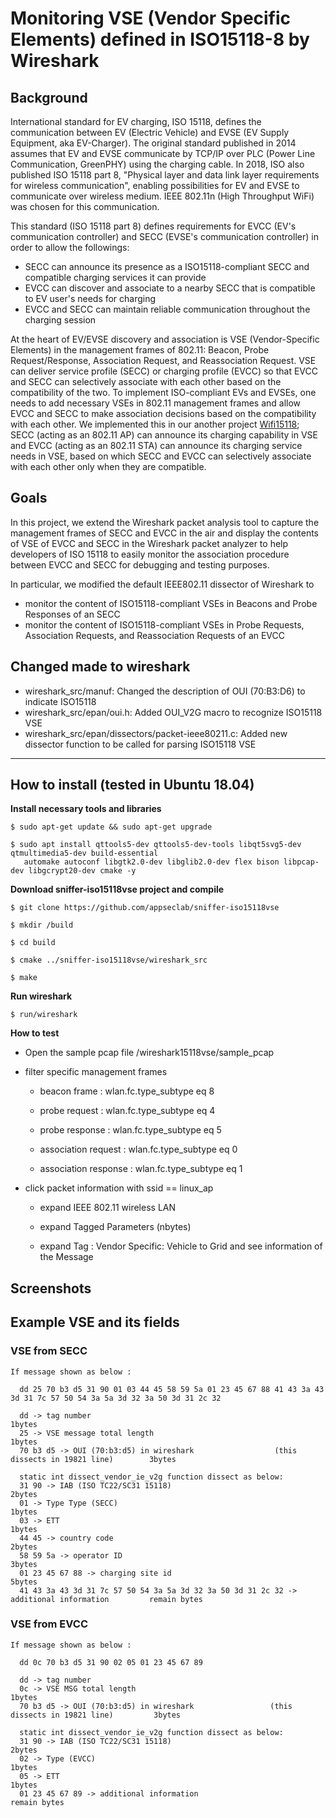 # Monitoring VSE (Vendor Specific Elements) defined in ISO15118-8 by Wireshark

## Background
International standard for EV charging, ISO 15118, defines the communication between EV (Electric Vehicle) and EVSE (EV Supply Equipment, aka EV-Charger). The original standard published in 2014 assumes that EV and EVSE communicate by TCP/IP over PLC (Power Line Communication, GreenPHY) using the charging cable. In 2018, ISO also published ISO 15118 part 8, "Physical layer and data link layer requirements for wireless communication", enabling possibilities for EV and EVSE to communicate over wireless medium. IEEE 802.11n (High Throughput WiFi) was chosen for this communication. 

This standard (ISO 15118 part 8) defines requirements for EVCC (EV's communication controller) and SECC (EVSE's communication controller) in order to allow the followings:
- SECC can announce its presence as a ISO15118-compliant SECC and compatible charging services it can provide
- EVCC can discover and associate to a nearby SECC that is compatible to EV user's needs for charging
- EVCC and SECC can maintain reliable communication throughout the charging session

At the heart of EV/EVSE discovery and association is VSE (Vendor-Specific Elements) in the management frames of 802.11: Beacon, Probe Request/Response, Association Request, and Reassociation Request. VSE can deliver service profile (SECC) or charging profile (EVCC) so that EVCC and SECC can selectively associate with each other based on the compatibility of the two. To implement ISO-compliant EVs and EVSEs, one needs to add necessary VSEs in 802.11 management frames and allow EVCC and SECC to make association decisions based on the compatibility with each other. We implemented this in our another project [Wifi15118](https://github.com/appseclab/wifi15118); SECC (acting as an 802.11 AP) can announce its charging capability in VSE and EVCC (acting as an 802.11 STA) can announce its charging service needs in VSE, based on which SECC and EVCC can selectively associate with each other only when they are compatible. 

## Goals
In this project, we extend the Wireshark packet analysis tool to capture the management frames of SECC and EVCC in the air and display the contents of VSE of EVCC and SECC in the Wireshark packet analyzer to help developers of ISO 15118 to easily monitor the association procedure between EVCC and SECC for debugging and testing purposes.

In particular, we modified the default IEEE802.11 dissector of Wireshark to
- monitor the content of ISO15118-compliant VSEs in Beacons and Probe Responses of an SECC
- monitor the content of ISO15118-compliant VSEs in Probe Requests, Association Requests, and Reassociation Requests of an EVCC

## Changed made to wireshark
- wireshark_src/manuf: Changed the description of OUI (70:B3:D6) to indicate ISO15118
- wireshark_src/epan/oui.h: Added OUI_V2G macro to recognize ISO15118 VSE
- wireshark_src/epan/dissectors/packet-ieee80211.c: Added new dissector function to be called for parsing ISO15118 VSE

------------
## How to install (tested in Ubuntu 18.04)

**Install necessary tools and libraries**
~~~
$ sudo apt-get update && sudo apt-get upgrade

$ sudo apt install qttools5-dev qttools5-dev-tools libqt5svg5-dev qtmultimedia5-dev build-essential 
   automake autoconf libgtk2.0-dev libglib2.0-dev flex bison libpcap-dev libgcrypt20-dev cmake -y
~~~

**Download sniffer-iso15118vse project and compile**

~~~
$ git clone https://github.com/appseclab/sniffer-iso15118vse

$ mkdir /build

$ cd build

$ cmake ../sniffer-iso15118vse/wireshark_src

$ make
~~~

**Run wireshark**

~~~
$ run/wireshark
~~~

**How to test**

* Open the sample pcap file /wireshark15118vse/sample_pcap

* filter specific management frames

	* beacon frame : wlan.fc.type_subtype eq 8

	* probe request : wlan.fc.type_subtype eq 4

	* probe response : wlan.fc.type_subtype eq 5

	* association request : wlan.fc.type_subtype eq 0

	* association response : wlan.fc.type_subtype eq 1

* click packet information with ssid == linux_ap

	* expand IEEE 802.11 wireless LAN

	* expand Tagged Parameters (nbytes)

	* expand Tag : Vendor Specific: Vehicle to Grid and see information of the Message

Screenshots
------------

Example VSE and its fields
------------

### VSE from SECC
~~~
If message shown as below :

  dd 25 70 b3 d5 31 90 01 03 44 45 58 59 5a 01 23 45 67 88 41 43 3a 43 3d 31 7c 57 50 54 3a 5a 3d 32 3a 50 3d 31 2c 32

  dd -> tag number                                                                              1bytes
  25 -> VSE message total length                                                                1bytes
  70 b3 d5 -> OUI (70:b3:d5) in wireshark                  (this dissects in 19821 line)        3bytes

  static int dissect_vendor_ie_v2g function dissect as below:
  31 90 -> IAB (ISO TC22/SC31 15118)                                                            2bytes
  01 -> Type Type (SECC)                                                                        1bytes
  03 -> ETT                                                                                     1bytes
  44 45 -> country code                                                                         2bytes
  58 59 5a -> operator ID                                                                       3bytes
  01 23 45 67 88 -> charging site id                                                            5bytes
  41 43 3a 43 3d 31 7c 57 50 54 3a 5a 3d 32 3a 50 3d 31 2c 32 -> additional information         remain bytes
~~~

### VSE from EVCC
~~~
If message shown as below :

  dd 0c 70 b3 d5 31 90 02 05 01 23 45 67 89

  dd -> tag number
  0c -> VSE MSG total length                                                                    1bytes
  70 b3 d5 -> OUI (70:b3:d5) in wireshark                 (this dissects in 19821 line)         3bytes

  static int dissect_vendor_ie_v2g function dissect as below:
  31 90 -> IAB (ISO TC22/SC31 15118)                                                            2bytes
  02 -> Type (EVCC)                                                                             1bytes
  05 -> ETT                                                                                     1bytes
  01 23 45 67 89 -> additional information                                                      remain bytes
~~~
